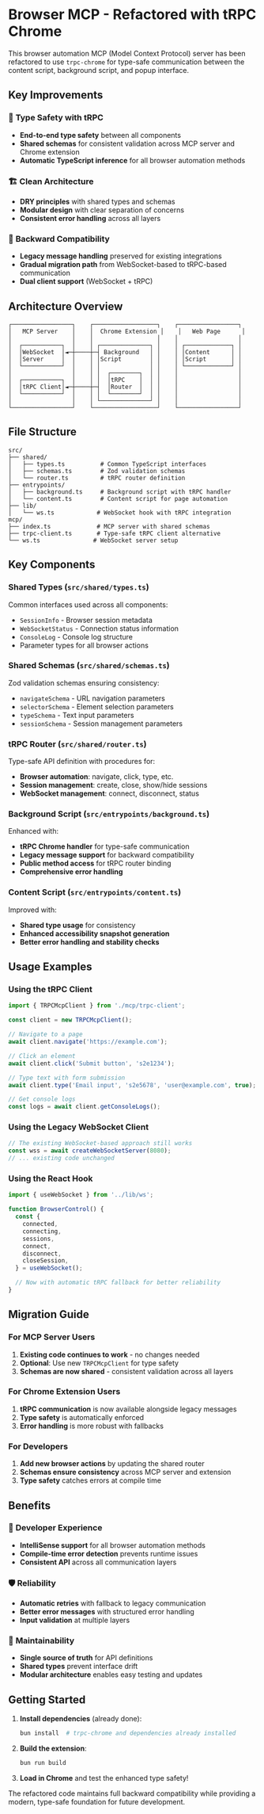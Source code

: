 # Browser MCP - Refactored with tRPC Chrome

This browser automation MCP (Model Context Protocol) server has been refactored to use `trpc-chrome` for type-safe communication between the content script, background script, and popup interface.

## Key Improvements

### 🧩 **Type Safety with tRPC**
- **End-to-end type safety** between all components
- **Shared schemas** for consistent validation across MCP server and Chrome extension
- **Automatic TypeScript inference** for all browser automation methods

### 🏗️ **Clean Architecture**
- **DRY principles** with shared types and schemas
- **Modular design** with clear separation of concerns
- **Consistent error handling** across all layers

### 🔄 **Backward Compatibility**
- **Legacy message handling** preserved for existing integrations
- **Gradual migration path** from WebSocket-based to tRPC-based communication
- **Dual client support** (WebSocket + tRPC)

## Architecture Overview

```
┌─────────────────┐    ┌──────────────────┐    ┌─────────────────┐
│   MCP Server    │    │  Chrome Extension │    │   Web Page      │
│                 │    │                  │    │                 │
│  ┌───────────┐  │    │ ┌──────────────┐ │    │ ┌─────────────┐ │
│  │WebSocket  │◄─┼────┼─┤ Background   │ │    │ │Content      │ │
│  │Server     │  │    │ │Script        │ │    │ │Script       │ │
│  └───────────┘  │    │ │              │ │    │ └─────────────┘ │
│                 │    │ │  ┌────────┐  │ │    │                 │
│  ┌───────────┐  │    │ │  │tRPC    │  │ │    │                 │
│  │tRPC Client│◄─┼────┼─┤  │Router  │  │ │    │                 │
│  └───────────┘  │    │ │  └────────┘  │ │    │                 │
│                 │    │ └──────────────┘ │    │                 │
└─────────────────┘    └──────────────────┘    └─────────────────┘
```

## File Structure

```
src/
├── shared/
│   ├── types.ts          # Common TypeScript interfaces
│   ├── schemas.ts        # Zod validation schemas
│   └── router.ts         # tRPC router definition
├── entrypoints/
│   ├── background.ts     # Background script with tRPC handler
│   └── content.ts        # Content script for page automation
├── lib/
│   └── ws.ts            # WebSocket hook with tRPC integration
mcp/
├── index.ts             # MCP server with shared schemas
├── trpc-client.ts       # Type-safe tRPC client alternative
└── ws.ts               # WebSocket server setup
```

## Key Components

### Shared Types (`src/shared/types.ts`)
Common interfaces used across all components:
- `SessionInfo` - Browser session metadata
- `WebSocketStatus` - Connection status information
- `ConsoleLog` - Console log structure
- Parameter types for all browser actions

### Shared Schemas (`src/shared/schemas.ts`)
Zod validation schemas ensuring consistency:
- `navigateSchema` - URL navigation parameters
- `selectorSchema` - Element selection parameters
- `typeSchema` - Text input parameters
- `sessionSchema` - Session management parameters

### tRPC Router (`src/shared/router.ts`)
Type-safe API definition with procedures for:
- **Browser automation**: navigate, click, type, etc.
- **Session management**: create, close, show/hide sessions
- **WebSocket management**: connect, disconnect, status

### Background Script (`src/entrypoints/background.ts`)
Enhanced with:
- **tRPC Chrome handler** for type-safe communication
- **Legacy message support** for backward compatibility
- **Public method access** for tRPC router binding
- **Comprehensive error handling**

### Content Script (`src/entrypoints/content.ts`)
Improved with:
- **Shared type usage** for consistency
- **Enhanced accessibility snapshot generation**
- **Better error handling and stability checks**

## Usage Examples

### Using the tRPC Client

```typescript
import { TRPCMcpClient } from './mcp/trpc-client';

const client = new TRPCMcpClient();

// Navigate to a page
await client.navigate('https://example.com');

// Click an element
await client.click('Submit button', 's2e1234');

// Type text with form submission
await client.type('Email input', 's2e5678', 'user@example.com', true);

// Get console logs
const logs = await client.getConsoleLogs();
```

### Using the Legacy WebSocket Client

```typescript
// The existing WebSocket-based approach still works
const wss = await createWebSocketServer(8080);
// ... existing code unchanged
```

### Using the React Hook

```typescript
import { useWebSocket } from '../lib/ws';

function BrowserControl() {
  const {
    connected,
    connecting,
    sessions,
    connect,
    disconnect,
    closeSession,
  } = useWebSocket();

  // Now with automatic tRPC fallback for better reliability
}
```

## Migration Guide

### For MCP Server Users
1. **Existing code continues to work** - no changes needed
2. **Optional**: Use new `TRPCMcpClient` for type safety
3. **Schemas are now shared** - consistent validation across all layers

### For Chrome Extension Users
1. **tRPC communication** is now available alongside legacy messages
2. **Type safety** is automatically enforced
3. **Error handling** is more robust with fallbacks

### For Developers
1. **Add new browser actions** by updating the shared router
2. **Schemas ensure consistency** across MCP server and extension
3. **Type safety** catches errors at compile time

## Benefits

### 🎯 **Developer Experience**
- **IntelliSense support** for all browser automation methods
- **Compile-time error detection** prevents runtime issues
- **Consistent API** across all communication layers

### 🛡️ **Reliability**
- **Automatic retries** with fallback to legacy communication
- **Better error messages** with structured error handling
- **Input validation** at multiple layers

### 🔧 **Maintainability**
- **Single source of truth** for API definitions
- **Shared types** prevent interface drift
- **Modular architecture** enables easy testing and updates

## Getting Started

1. **Install dependencies** (already done):
   ```bash
   bun install  # trpc-chrome and dependencies already installed
   ```

2. **Build the extension**:
   ```bash
   bun run build
   ```

3. **Load in Chrome** and test the enhanced type safety!

The refactored code maintains full backward compatibility while providing a modern, type-safe foundation for future development.
